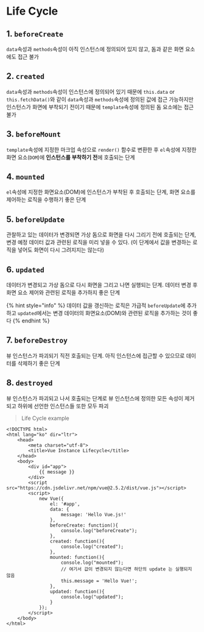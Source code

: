 # Life Cycle

## 1. `beforeCreate`

`data`속성과 `methods`속성이 아직 인스턴스에 정의되어 있지 않고, 돔과 같은 화면 요소에도 접근 불가

## 2. `created`

`data`속성과 `methods`속성이 인스턴스에 정의되어 있기 때문에 `this.data` or `this.fetchData()`와 같이 `data`속성과 `methods`속성에 정의된 값에 접근 가능하지만 인스턴스가 화면에 부착되기 전이기 때문에 `template`속성에 정의된 돔 요소에는 접근 불가

## 3. `beforeMount`

`template`속성에 지정한 마크업 속성으로 `render()` 함수로 변환한 후 `el`속성에 지정한 화면 요소\(`DOM`\)에 **인스턴스를 부착하기 전**에 호출되는 단계

## 4. `mounted`

`el`속성에 지정한 화면요소\(DOM\)에 인스턴스가 부착된 후 호출되는 단계, 화면 요소를 제어하는 로직을 수행하기 좋은 단계

## 5. `beforeUpdate`

관찰하고 있는 데이터가 변경되면 가상 돔으로 화면을 다시 그리기 전에 호출되는 단계, 변경 예정 데이터 값과 관련된 로직을 미리 넣을 수 있다. \(이 단계에서 값을 변경하는 로직을 넣어도 화면이 다시 그려지지는 않는다\)

## 6. `updated`

데이터가 변경되고 가상 돔으로 다시 화면을 그리고 나면 실행되는 단계. 데이터 변경 후 화면 요소 제어와 관련된 로직을 추가하지 좋은 단계

{% hint style="info" %}
데이터 값을 갱신하는 로직은 가급적 `beforeUpdate`에 추가하고 `updated`에서는 변경 데이터의 화면요소\(DOM\)와 관련된 로직을 추가하는 것이 좋다
{% endhint %}

## 7. `beforeDestroy`

뷰 인스턴스가 파괴되기 직전 호출되는 단계. 아직 인스턴스에 접근할 수 있으므로 데이터를 삭제하기 좋은 단계

## 8. `destroyed`

뷰 인스턴스가 파괴되고 나서 호출되는 단계로 뷰 인스턴스에 정의한 모든 속성이 제거되고 하위에 선언한 인스턴스들 또한 모두 파괴

> Life Cycle example

```markup
<!DOCTYPE html>
<html lang="ko" dir="ltr">
    <head>
        <meta charset="utf-8">
        <title>Vue Instance Lifecycle</title>
    </head>
    <body>
        <div id="app">
            {{ message }}
        </div>
        <script src="https://cdn.jsdelivr.net/npm/vue@2.5.2/dist/vue.js"></script>
        <script>
            new Vue({
                el: '#app',
                data: {
                    message: 'Hello Vue.js!'
                },
                beforeCreate: function(){
                    console.log("beforeCreate");
                },
                created: function(){
                    console.log("created");
                },
                mounted: function(){
                    console.log("mounted");
                    // 여기서 값이 변경되지 않는다면 하단의 update 는 실행되지 않음
                    this.message = 'Hello Vue!';
                },
                updated: function(){
                    console.log("updated");
                }
            });
        </script>
    </body>
</html>
```

